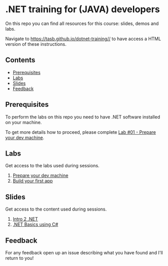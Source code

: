 # .NET training for (JAVA) developers

On this repo you can find all resources for this course: slides, demos and labs.

Navigate to <https://tasb.github.io/dotnet-training//> to have access a HTML version of these instructions.

## Contents

- [Prerequisites](#prerequisites)
- [Labs](#labs)
- [Slides](#slides)
- [Feedback](#feedback)
  
## Prerequisites

To perform the labs on this repo you need to have .NET software installed on your machine.

To get more details how to proceed, please complete [Lab #01 - Prepare your dev machine](labs/lab01.md).

## Labs

Get access to the labs used during sessions.

1. [Prepare your dev machine](labs/lab01.md)
2. [Build your first app](labs/lab02.md)

## Slides

Get access to the content used during sessions.

1. [Intro 2 .NET](slides/01.intro-to-dotnet.pdf)
2. [.NET Basics using C#](slides/02.dotnet-basics.pdf)

## Feedback

For any feedback open up an issue describing what you have found and I'll return to you!
